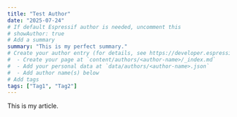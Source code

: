 ```yaml
---
title: "Test Author"
date: "2025-07-24"
# If default Espressif author is needed, uncomment this
# showAuthor: true
# Add a summary
summary: "This is my perfect summary."
# Create your author entry (for details, see https://developer.espressif.com/pages/contribution-guide/writing-content/#add-youself-as-an-author)
#  - Create your page at `content/authors/<author-name>/_index.md`
#  - Add your personal data at `data/authors/<author-name>.json`
#  - Add author name(s) below
# Add tags
tags: ["Tag1", "Tag2"]
---
```


This is my article.
